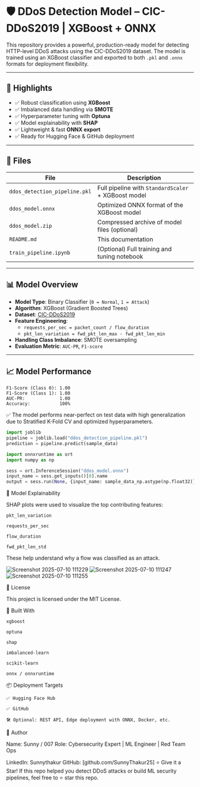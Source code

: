 # 🛡️ DDoS Detection Model – CIC-DDoS2019 | XGBoost + ONNX

This repository provides a powerful, production-ready model for detecting HTTP-level DDoS attacks using the CIC-DDoS2019 dataset. The model is trained using an XGBoost classifier and exported to both `.pkl` and `.onnx` formats for deployment flexibility.

---

## 🚀 Highlights

- ✅ Robust classification using **XGBoost**
- ✅ Imbalanced data handling via **SMOTE**
- ✅ Hyperparameter tuning with **Optuna**
- ✅ Model explainability with **SHAP**
- ✅ Lightweight & fast **ONNX export**
- ✅ Ready for Hugging Face & GitHub deployment

---

## 📂 Files

| File                     | Description                                      |
|--------------------------|--------------------------------------------------|
| `ddos_detection_pipeline.pkl` | Full pipeline with `StandardScaler` + XGBoost model |
| `ddos_model.onnx`        | Optimized ONNX format of the XGBoost model       |
| `ddos_model.zip`         | Compressed archive of model files (optional)     |
| `README.md`              | This documentation                              |
| `train_pipeline.ipynb`   | (Optional) Full training and tuning notebook     |

---

## 📊 Model Overview

- **Model Type**: Binary Classifier (`0 = Normal`, `1 = Attack`)
- **Algorithm**: XGBoost (Gradient Boosted Trees)
- **Dataset**: [CIC-DDoS2019](https://www.kaggle.com/datasets/dhoogla/cicddos2019)
- **Feature Engineering**:
  - `requests_per_sec = packet_count / flow_duration`
  - `pkt_len_variation = fwd_pkt_len_max - fwd_pkt_len_min`
- **Handling Class Imbalance**: SMOTE oversampling
- **Evaluation Metric**: `AUC-PR`, `F1-score`

---

## 📈 Model Performance

```text
F1-Score (Class 0): 1.00
F1-Score (Class 1): 1.00
AUC-PR:             1.00
Accuracy:           100%
```

✅ The model performs near-perfect on test data with high generalization due to Stratified K-Fold CV and optimized hyperparameters.
```python
import joblib
pipeline = joblib.load("ddos_detection_pipeline.pkl")
prediction = pipeline.predict(sample_data)
```
```python
import onnxruntime as ort
import numpy as np

sess = ort.InferenceSession("ddos_model.onnx")
input_name = sess.get_inputs()[0].name
output = sess.run(None, {input_name: sample_data_np.astype(np.float32)})
```

🧪 Model Explainability

SHAP plots were used to visualize the top contributing features:

    pkt_len_variation

    requests_per_sec

    flow_duration

    fwd_pkt_len_std

These help understand why a flow was classified as an attack.

![Screenshot 2025-07-10 111229](https://github.com/user-attachments/assets/d87b0ca3-a5de-4136-b2b3-09fc3045c6dc)
![Screenshot 2025-07-10 111247](https://github.com/user-attachments/assets/e92a731f-d9c2-487d-8bbf-955cf7bfe7ec)
![Screenshot 2025-07-10 111255](https://github.com/user-attachments/assets/fd3b4a66-59e8-446b-9653-ad2b52de74b0)


📜 License

This project is licensed under the MIT License.

🤖 Built With

    xgboost

    optuna

    shap

    imbalanced-learn

    scikit-learn

    onnx / onnxruntime

📦 Deployment Targets

    ✅ Hugging Face Hub

    ✅ GitHub

    🛠️ Optional: REST API, Edge deployment with ONNX, Docker, etc.

🙋 Author

Name: Sunny / 007
Role: Cybersecurity Expert | ML Engineer | Red Team Ops

LinkedIn: Sunnythakur
GitHub: [github.com/SunnyThakur25]
⭐ Give it a Star!
If this repo helped you detect DDoS attacks or build ML security pipelines, feel free to ⭐ star this repo.




